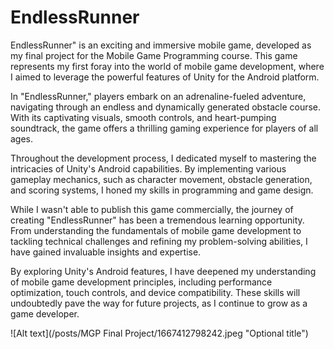 # EndlessRunner
EndlessRunner" is an exciting and immersive mobile game, developed as my final project for the Mobile Game Programming course. This game represents my first foray into the world of mobile game development, where I aimed to leverage the powerful features of Unity for the Android platform.

In "EndlessRunner," players embark on an adrenaline-fueled adventure, navigating through an endless and dynamically generated obstacle course. With its captivating visuals, smooth controls, and heart-pumping soundtrack, the game offers a thrilling gaming experience for players of all ages.

Throughout the development process, I dedicated myself to mastering the intricacies of Unity's Android capabilities. By implementing various gameplay mechanics, such as character movement, obstacle generation, and scoring systems, I honed my skills in programming and game design.

While I wasn't able to publish this game commercially, the journey of creating "EndlessRunner" has been a tremendous learning opportunity. From understanding the fundamentals of mobile game development to tackling technical challenges and refining my problem-solving abilities, I have gained invaluable insights and expertise.

By exploring Unity's Android features, I have deepened my understanding of mobile game development principles, including performance optimization, touch controls, and device compatibility. These skills will undoubtedly pave the way for future projects, as I continue to grow as a game developer.


![Alt text](/posts/MGP Final Project/1667412798242.jpeg "Optional title")

